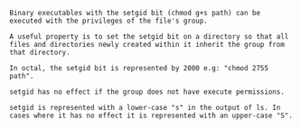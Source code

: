     Binary executables with the setgid bit (chmod g+s path) can be executed with the privileges of the file's group.

    A useful property is to set the setgid bit on a directory so that all files and directories newly created within it inherit the group from that directory.

    In octal, the setgid bit is represented by 2000 e.g: "chmod 2755 path".

    setgid has no effect if the group does not have execute permissions.

    setgid is represented with a lower-case "s" in the output of ls. In cases where it has no effect it is represented with an upper-case "S".

